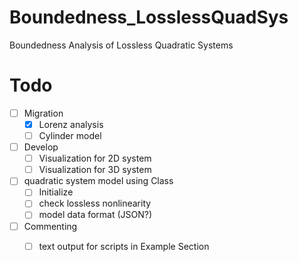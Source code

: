 # Boundedness_LosslessQuadSys
 Boundedness Analysis of Lossless Quadratic Systems





# Todo

- [ ] Migration
  - [x] Lorenz analysis
  - [ ] Cylinder model
- [ ] Develop
  - [ ] Visualization for 2D system
  - [ ] Visualization for 3D system

- [ ] quadratic system model using Class
  - [ ] Initialize
  - [ ] check lossless nonlinearity
  - [ ] model data format (JSON?)

- [ ] Commenting
  - [ ] text output for scripts in Example Section



